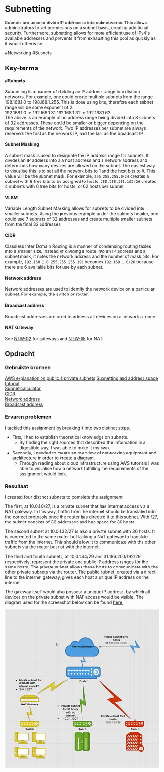 # Subnetting
Subnets are used to divide IP addresses into subnetworks. This allows administrators to set permissions on a subnet basis, creating additional security. Furthermore, subnetting allows for more efficient use of IPv4's available addresses and prevents it from exhausting this pool as quickly as it would otherwise.

#Networking #Subnets

## Key-terms

#### #Subnets
Subnetting is a manner of dividing an IP address range into distinct networks. For example, one could create multiple subnets from the range 198.168.1.0 to 198.168.1.255. This is done using bits, therefore each subnet range will be some exponent of 2.  
    192.168.1.0 to 192.168.1.31
    192.168.1.32 to 192.168.1.63  
The above is an example of an address range being divided into 8 subnets of 32 addresses. These could be smaller or bigger depending on the requirements of the network. Two IP addresses per subnet are always reserved: the first as the network IP, and the last as the broadcast IP.
#### Subnet Masking
A subnet mask is used to designate the IP address range for subnets. It divides an IP address into a a host address and a network address and determines how many devices are allowed on the subnet. The easiest way to visualise this is to set all the network bits to 1 and the host bits to 0. This value will be the subnet mask. For example, `255.255.255.0/24` creates a subnet with 8 free bits to be assigned to hosts. `255.255.255.192/26` creates 4 subnets with 6 free bits for hosts, or 62 hosts per subnet.
#### VLSM
Variable Length Subnet Masking allows for subnets to be divided into smaller subnets. Using the previous example under the subnets header, one could use 7 subnets of 32 addresses and create multiple smaller subnets from the final 32 addresses.
#### CIDR
Classless Inter Domain Routing is a manner of condensing routing tables into a smaller size. Instead of dividing a route into an IP address and a subnet mask, it notes the network address and the number of mask bits. For example, `192.168.1.0 255.255.255.192` becomes `192.168.1.0/26` because there are 6 available bits for use by each subnet.
#### Network address
Network addresses are used to identify the network device on a particular subnet. For example, the switch or router.
#### Broadcast address
Broadcast addresses are used to address all devices on a network at once.
#### NAT Gateway
See [NTW-02](NTW-02_report_devices.md) for gateways and [NTW-05](NTW-05_report_ipaddresses.md) for NAT.

## Opdracht
### Gebruikte bronnen
[AWS explanation on public & private subnets](https://docs.aws.amazon.com/vpc/latest/userguide/VPC_Scenario2.html)
[Subnetting and address space tutorial](https://hub.packtpub.com/understanding-address-spaces-and-subnetting-in-ipv4-tutorial/)  
[Subnet calculator](https://www.subnet-calculator.com/)  
[CIDR](https://www.techtarget.com/searchnetworking/definition/CIDR)  
[Network address](https://www.techopedia.com/definition/20969/network-address)  
[Broadcast address](http://ladu.htk.tlu.ee/erika/taavi/doc2/network_and_broadcast_address.html)

### Ervaren problemen
I tackled this assignment by breaking it into two distinct steps.
* First, I had to establish theoretical knowledge on subnets.
	* By finding the right sources that described the information in a digestible way, I was able to make it my own.
* Secondly, I needed to create an overview of networking equipment and architecture in order to create a diagram.
	* Through reading about cloud infrastructure using AWS tutorials I was able to visualise how a network fulfilling the requirements of the assignment would look.

### Resultaat
I created four distinct subnets to complete the assignment.

The first, at 10.0.1.0/27, is a private subnet that has internet access via a NAT gateway. In this way, traffic from the internet should be translated into the correct protocols once the router has directed it to this subnet. With /27, the subnet consists of 32 addresses and has space for 30 hosts.

The second subnet at 10.0.1.32/27 is also a private subnet with 30 hosts. It is connected to the same router but lacking a NAT gateway to translate traffic from the internet. This should allow it to communicate with the other subnets via the router but not with the internet.

The third and fourth subnets, at 10.0.1.64/29 and 31.186.200/192/29 respectively, represent the private and public IP address ranges for the same hosts. The private subnet allows these hosts to communicate with the other private subnets via the router. The public subnet, created via a direct line to the internet gateway, gives each host a unique IP address on the internet.

The gateway itself would also possess a unique IP address, by which all devices on the private subnet with NAT access would be visible. The diagram used for the screenshot below can be found [here.](../NTW-06/NTW-06_subnets.drawio)

![Image of my networking architecture diagram](../../00_includes/NTW-06_screenshot1.png)